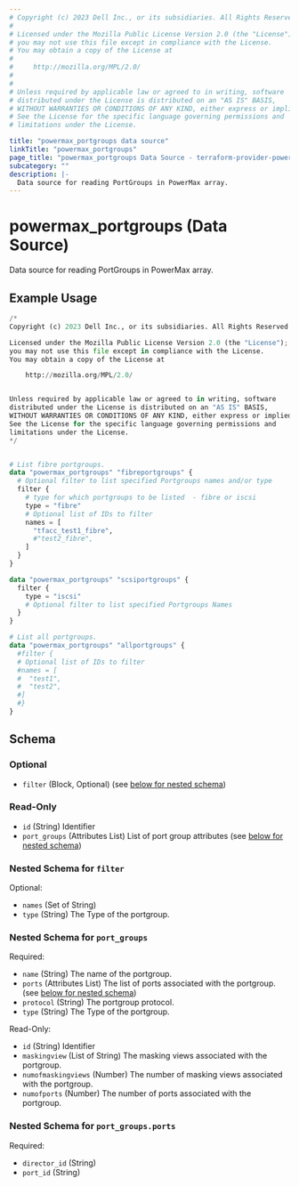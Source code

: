 ```yaml
---
# Copyright (c) 2023 Dell Inc., or its subsidiaries. All Rights Reserved.
#
# Licensed under the Mozilla Public License Version 2.0 (the "License");
# you may not use this file except in compliance with the License.
# You may obtain a copy of the License at
#
#     http://mozilla.org/MPL/2.0/
#
#
# Unless required by applicable law or agreed to in writing, software
# distributed under the License is distributed on an "AS IS" BASIS,
# WITHOUT WARRANTIES OR CONDITIONS OF ANY KIND, either express or implied.
# See the License for the specific language governing permissions and
# limitations under the License.

title: "powermax_portgroups data source"
linkTitle: "powermax_portgroups"
page_title: "powermax_portgroups Data Source - terraform-provider-powermax"
subcategory: ""
description: |-
  Data source for reading PortGroups in PowerMax array.
---
```


# powermax_portgroups (Data Source)

Data source for reading PortGroups in PowerMax array.

## Example Usage

```terraform
/*
Copyright (c) 2023 Dell Inc., or its subsidiaries. All Rights Reserved.

Licensed under the Mozilla Public License Version 2.0 (the "License");
you may not use this file except in compliance with the License.
You may obtain a copy of the License at

    http://mozilla.org/MPL/2.0/


Unless required by applicable law or agreed to in writing, software
distributed under the License is distributed on an "AS IS" BASIS,
WITHOUT WARRANTIES OR CONDITIONS OF ANY KIND, either express or implied.
See the License for the specific language governing permissions and
limitations under the License.
*/


# List fibre portgroups.
data "powermax_portgroups" "fibreportgroups" {
  # Optional filter to list specified Portgroups names and/or type
  filter {
    # type for which portgroups to be listed  - fibre or iscsi
    type = "fibre"
    # Optional list of IDs to filter
    names = [
      "tfacc_test1_fibre",
      #"test2_fibre",
    ]
  }
}

data "powermax_portgroups" "scsiportgroups" {
  filter {
    type = "iscsi"
    # Optional filter to list specified Portgroups Names
  }
}

# List all portgroups.
data "powermax_portgroups" "allportgroups" {
  #filter {
  # Optional list of IDs to filter
  #names = [
  #  "test1",
  #  "test2",
  #]
  #}
}
```

<!-- schema generated by tfplugindocs -->
## Schema

### Optional

- `filter` (Block, Optional) (see [below for nested schema](#nestedblock--filter))

### Read-Only

- `id` (String) Identifier
- `port_groups` (Attributes List) List of port group attributes (see [below for nested schema](#nestedatt--port_groups))

<a id="nestedblock--filter"></a>
### Nested Schema for `filter`

Optional:

- `names` (Set of String)
- `type` (String) The Type of the portgroup.


<a id="nestedatt--port_groups"></a>
### Nested Schema for `port_groups`

Required:

- `name` (String) The name of the portgroup.
- `ports` (Attributes List) The list of ports associated with the portgroup. (see [below for nested schema](#nestedatt--port_groups--ports))
- `protocol` (String) The portgroup protocol.
- `type` (String) The Type of the portgroup.

Read-Only:

- `id` (String) Identifier
- `maskingview` (List of String) The masking views associated with the portgroup.
- `numofmaskingviews` (Number) The number of masking views associated with the portgroup.
- `numofports` (Number) The number of ports associated with the portgroup.

<a id="nestedatt--port_groups--ports"></a>
### Nested Schema for `port_groups.ports`

Required:

- `director_id` (String)
- `port_id` (String)